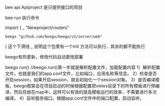 bee api Apiproject 是只提供接口的项目


bee run  执行命令

import (
	_ "Newproject/routers"

	beego "github.com/beego/beego/v2/server/web"
)
这个下滑线 _ 说明这个包里有一个init 方法可以执行，其余的都不能执行

beego有热更新，修改代码自动更改部署

beego.run()
//beego.run()第一步就是解析配置文件，加载配置内容
1）解析配置文件，也就是我们的app.conf文件，比如端口，应用名称等信息。
2）检查是否开启session，如果开启session，就会初始化一个session对象。
3）是否编译模板，beego框架会在项目启动的时候根据配置把views目录下的所有模板进行预编译，然后存放在map中，这样可以有效的提高模板运行的效率，不需要进行多次编译。
4）监听服务端口。根据app.conf文件中的端口配置，启动监听。